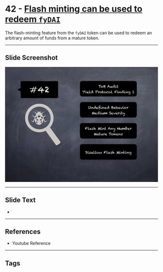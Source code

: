 
# 42 - [Flash minting can be used to redeem `fyDAI`](./Flash%20minting%20can%20be%20used%20to%20redeem%20`fyDAI`.md)

 The flash-minting feature from the `fyDAI` token can be used to redeem an arbitrary amount of funds from a mature token.


___
## Slide Screenshot
![042.png](../../images/7.%20Audit%20Findings%20101/042.png)
___
## Slide Text
- 
___
## References
- Youtube Reference
___
## Tags
